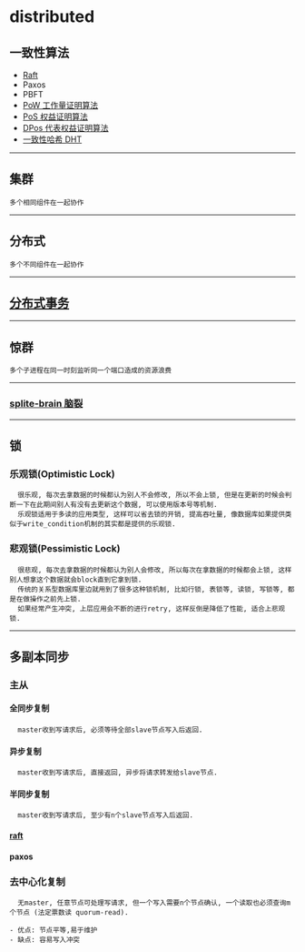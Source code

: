# distributed  

## 一致性算法

- [Raft](algo-raft.md)
- Paxos
- PBFT
- [PoW 工作量证明算法](algo-pow.md)
- [PoS 权益证明算法](algo-pos.md)
- [DPos 代表权益证明算法](algo-dpos.md)
- [一致性哈希 DHT](algo-DHT.md)  

---

## 集群

    多个相同组件在一起协作

---

## 分布式

    多个不同组件在一起协作
  
---

## [分布式事务](acid.md)

---

## 惊群

    多个子进程在同一时刻监听同一个端口造成的资源浪费  
  
---

### [splite-brain 脑裂](main/splite-brain.md)

---

## 锁  

### 乐观锁(Optimistic Lock)

      很乐观, 每次去拿数据的时候都认为别人不会修改, 所以不会上锁, 但是在更新的时候会判断一下在此期间别人有没有去更新这个数据, 可以使用版本号等机制.  
      乐观锁适用于多读的应用类型, 这样可以省去锁的开销, 提高吞吐量, 像数据库如果提供类似于write_condition机制的其实都是提供的乐观锁.  

### 悲观锁(Pessimistic Lock)

      很悲观, 每次去拿数据的时候都认为别人会修改, 所以每次在拿数据的时候都会上锁, 这样别人想拿这个数据就会block直到它拿到锁.  
      传统的关系型数据库里边就用到了很多这种锁机制, 比如行锁, 表锁等, 读锁, 写锁等, 都是在做操作之前先上锁.  
      如果经常产生冲突, 上层应用会不断的进行retry, 这样反倒是降低了性能, 适合上悲观锁.  

---

## 多副本同步

### 主从

#### 全同步复制

      master收到写请求后, 必须等待全部slave节点写入后返回.

#### 异步复制

      master收到写请求后, 直接返回, 异步将请求转发给slave节点.

#### 半同步复制

      master收到写请求后, 至少有n个slave节点写入后返回.

#### [raft](algo-raft.md)

#### paxos

### 去中心化复制

      无master, 任意节点可处理写请求, 但一个写入需要n个节点确认, 一个读取也必须查询m个节点 (法定票数读 quorum-read).

    - 优点: 节点平等,易于维护
    - 缺点: 容易写入冲突